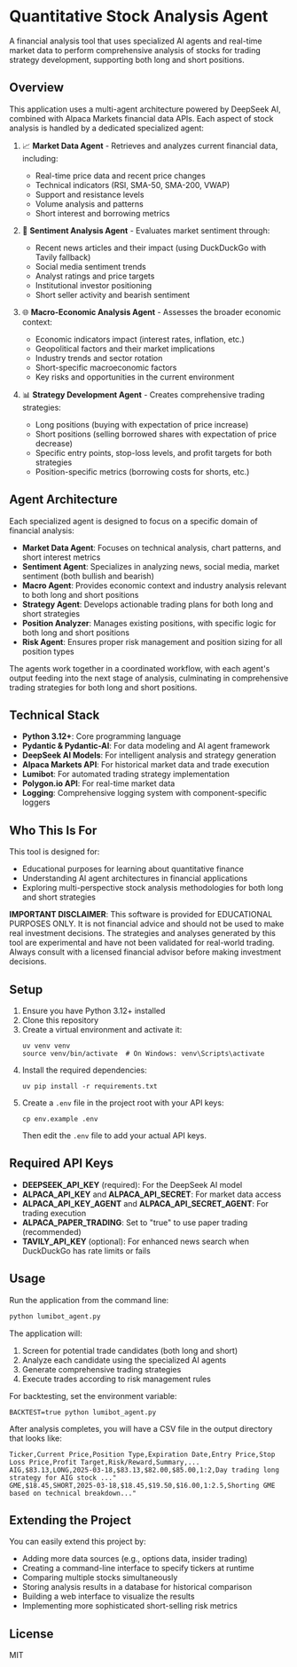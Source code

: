 # Quantitative Stock Analysis Agent

A financial analysis tool that uses specialized AI agents and real-time market data to perform comprehensive analysis of stocks for trading strategy development, supporting both long and short positions.

## Overview

This application uses a multi-agent architecture powered by DeepSeek AI, combined with Alpaca Markets financial data APIs. Each aspect of stock analysis is handled by a dedicated specialized agent:

1. 📈 **Market Data Agent** - Retrieves and analyzes current financial data, including:
   - Real-time price data and recent price changes
   - Technical indicators (RSI, SMA-50, SMA-200, VWAP)
   - Support and resistance levels
   - Volume analysis and patterns
   - Short interest and borrowing metrics

2. 📰 **Sentiment Analysis Agent** - Evaluates market sentiment through:
   - Recent news articles and their impact (using DuckDuckGo with Tavily fallback)
   - Social media sentiment trends
   - Analyst ratings and price targets
   - Institutional investor positioning
   - Short seller activity and bearish sentiment

3. 🌐 **Macro-Economic Analysis Agent** - Assesses the broader economic context:
   - Economic indicators impact (interest rates, inflation, etc.)
   - Geopolitical factors and their market implications
   - Industry trends and sector rotation
   - Short-specific macroeconomic factors
   - Key risks and opportunities in the current environment

4. 📊 **Strategy Development Agent** - Creates comprehensive trading strategies:
   - Long positions (buying with expectation of price increase)
   - Short positions (selling borrowed shares with expectation of price decrease)
   - Specific entry points, stop-loss levels, and profit targets for both strategies
   - Position-specific metrics (borrowing costs for shorts, etc.)

## Agent Architecture

Each specialized agent is designed to focus on a specific domain of financial analysis:

- **Market Data Agent**: Focuses on technical analysis, chart patterns, and short interest metrics
- **Sentiment Agent**: Specializes in analyzing news, social media, market sentiment (both bullish and bearish)
- **Macro Agent**: Provides economic context and industry analysis relevant to both long and short positions
- **Strategy Agent**: Develops actionable trading plans for both long and short strategies
- **Position Analyzer**: Manages existing positions, with specific logic for both long and short positions
- **Risk Agent**: Ensures proper risk management and position sizing for all position types

The agents work together in a coordinated workflow, with each agent's output feeding into the next stage of analysis, culminating in comprehensive trading strategies for both long and short positions.

## Technical Stack

- **Python 3.12+**: Core programming language
- **Pydantic & Pydantic-AI**: For data modeling and AI agent framework
- **DeepSeek AI Models**: For intelligent analysis and strategy generation
- **Alpaca Markets API**: For historical market data and trade execution
- **Lumibot**: For automated trading strategy implementation
- **Polygon.io API**: For real-time market data
- **Logging**: Comprehensive logging system with component-specific loggers

## Who This Is For

This tool is designed for:
- Educational purposes for learning about quantitative finance
- Understanding AI agent architectures in financial applications
- Exploring multi-perspective stock analysis methodologies for both long and short strategies

**IMPORTANT DISCLAIMER**: This software is provided for EDUCATIONAL PURPOSES ONLY. It is not financial advice and should not be used to make real investment decisions. The strategies and analyses generated by this tool are experimental and have not been validated for real-world trading. Always consult with a licensed financial advisor before making investment decisions.

## Setup

1. Ensure you have Python 3.12+ installed
2. Clone this repository
3. Create a virtual environment and activate it:
   ```
   uv venv venv
   source venv/bin/activate  # On Windows: venv\Scripts\activate
   ```
4. Install the required dependencies:
   ```
   uv pip install -r requirements.txt
   ```
5. Create a `.env` file in the project root with your API keys:
   ```
   cp env.example .env
   ```
   Then edit the `.env` file to add your actual API keys.

## Required API Keys

- **DEEPSEEK_API_KEY** (required): For the DeepSeek AI model
- **ALPACA_API_KEY** and **ALPACA_API_SECRET**: For market data access
- **ALPACA_API_KEY_AGENT** and **ALPACA_API_SECRET_AGENT**: For trading execution
- **ALPACA_PAPER_TRADING**: Set to "true" to use paper trading (recommended)
- **TAVILY_API_KEY** (optional): For enhanced news search when DuckDuckGo has rate limits or fails

## Usage

Run the application from the command line:
```bash
python lumibot_agent.py
```

The application will:
1. Screen for potential trade candidates (both long and short)
2. Analyze each candidate using the specialized AI agents
3. Generate comprehensive trading strategies
4. Execute trades according to risk management rules

For backtesting, set the environment variable:
```
BACKTEST=true python lumibot_agent.py
```

After analysis completes, you will have a CSV file in the output directory that looks like:
```
Ticker,Current Price,Position Type,Expiration Date,Entry Price,Stop Loss Price,Profit Target,Risk/Reward,Summary,...
AIG,$83.13,LONG,2025-03-18,$83.13,$82.00,$85.00,1:2,Day trading long strategy for AIG stock ..."
GME,$18.45,SHORT,2025-03-18,$18.45,$19.50,$16.00,1:2.5,Shorting GME based on technical breakdown..."
```

## Extending the Project

You can easily extend this project by:

- Adding more data sources (e.g., options data, insider trading)
- Creating a command-line interface to specify tickers at runtime
- Comparing multiple stocks simultaneously
- Storing analysis results in a database for historical comparison
- Building a web interface to visualize the results
- Implementing more sophisticated short-selling risk metrics

## License

MIT 

